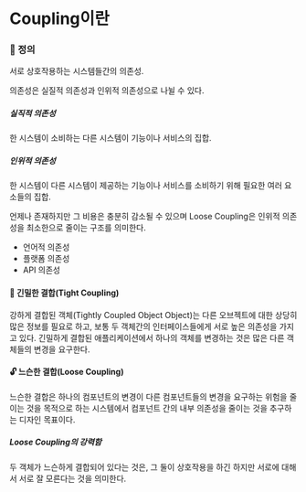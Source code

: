 # Coupling이란



### 📑 정의

서로 상호작용하는 시스템들간의 의존성.

의존성은 실질적 의존성과 인위적 의존성으로 나뉠 수 있다.

##### 실직적 의존성

한 시스템이 소비하는 다른 시스템이 기능이나 서비스의 집합.

##### 인위적 의존성

한 시스템이 다른 시스템이 제공하는 기능이나 서비스를 소비하기 위해 필요한 여러 요소들의 집합.

언제나 존재하지만 그 비용은 충분히 감소될 수 있으며 Loose Coupling은 인위적 의존성을 최소한으로 줄이는 구조를 의미한다.

- 언어적 의존성
- 플랫폼 의존성
- API 의존성



#### 🔗 긴밀한 결합(Tight Coupling)

강하게 결합된 객체(Tightly Coupled Object Object)는 다른 오브젝트에 대한 상당히 많은 정보를 필요로 하고, 보통 두 객체간의 인터페이스들에게 서로 높은 의존성을 가지고 있다. 긴밀하게 결합된 애플리케이션에서 하나의 객체를 변경하는 것은 많은 다른 객체들의 변경을 요구한다.



#### 🔓 느슨한 결합(Loose Coupling)

느슨한 결합은 하나의 컴포넌트의 변경이 다른 컴포넌트들의 변경을 요구하는 위험을 줄이는 것을 목적으로 하는 시스템에서 컴포넌트 간의 내부 의존성을 줄이는 것을 추구하는 디자인 목표이다.

##### Loose Coupling의 강력함

두 객체가 느슨하게 결합되어 있다는 것은, 그 둘이 상호작용을 하긴 하지만 서로에 대해서 서로 잘 모른다는 것을 의미한다.
